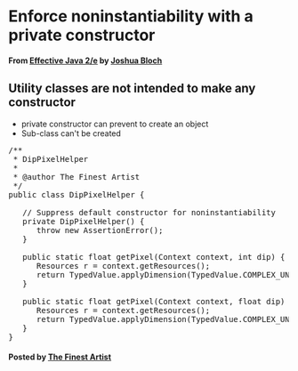 # Enforce noninstantiability with a private constructor

#### From <u>[Effective Java 2/e](https://books.google.co.kr/books/about/Effective_Java.html?id=ka2VUBqHiWkC&hl=en)</u> by <u>[Joshua Bloch](https://en.wikipedia.org/wiki/Joshua_Bloch)</u>

## Utility classes are not intended to make any constructor
* private constructor can prevent to create an object
* Sub-class can't be created

<pre class="prettyprint">
/**
 * DipPixelHelper
 *
 * @author The Finest Artist
 */
public class DipPixelHelper {

   // Suppress default constructor for noninstantiability
   private DipPixelHelper() {
      throw new AssertionError();
   }

   public static float getPixel(Context context, int dip) {
      Resources r = context.getResources();
      return TypedValue.applyDimension(TypedValue.COMPLEX_UNIT_DIP, dip, r.getDisplayMetrics());
   }

   public static float getPixel(Context context, float dip) {
      Resources r = context.getResources();
      return TypedValue.applyDimension(TypedValue.COMPLEX_UNIT_DIP, dip, r.getDisplayMetrics());
   }
}
</pre>

#### Posted by <u>[The Finest Artist](http://thefinestartist.com)
